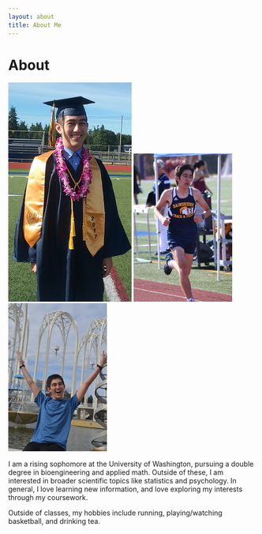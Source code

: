 ```yaml
---
layout: about
title: About Me
---
```

<link rel="stylesheet" type="text/css" href="//fonts.googleapis.com/css?family=Open+Sans" />

# About 

<img src="/assets/pictures/hsgraduation1.png" style = "width = 200px;height = 300px;" title="Bainbridge High School Graduation" alt = "Image">
<img src="/assets/pictures/running1.png" style="width:200px;height:300px;" title="Track Race (1600m Dash)">
<img src="/assets/pictures/happy1.png" style="width:200px;height:300px;" title="Pacific Science Center">

I am a rising sophomore at the University of Washington, pursuing a double degree in bioengineering and applied math.
Outside of these, I am interested in broader scientific topics like statistics and psychology. In general, I love learning
new information, and love exploring my interests through my coursework.

Outside of classes, my hobbies include running, playing/watching basketball, and drinking tea. 

